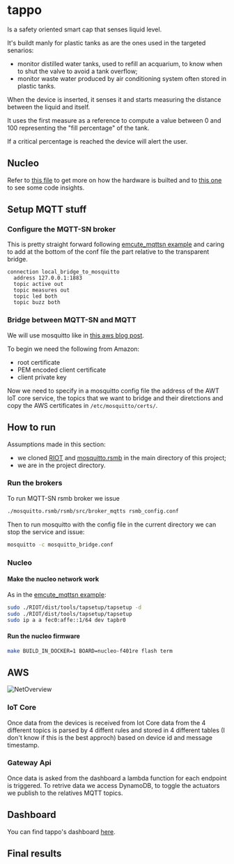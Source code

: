 # tappo
Is a safety oriented smart cap that senses liquid level.

It's buildt manly for plastic tanks as are the ones used in the targeted senarios:
* monitor distilled water tanks, used to refill an acquarium, to know when to shut the valve to avoid a tank overflow;
* monitor waste water produced by air conditioning system often stored in plastic tanks.

When the device is inserted, it senses it and starts measuring the distance between the liquid and itself.

It uses the first measure as a reference to compute a value between 0 and 100 representing the "fill percentage" of the tank.

If a critical percentage is reached the device will alert the user.

## Nucleo
Refer to [this file](hardware/NUCLEO_HARDWARE.md) to get more on how the hardware is builted and to [this one](nucleo/NUCLEO.md) to see some code insights.

## Setup MQTT stuff

### Configure the MQTT-SN broker
This is pretty straight forward following [emcute_mqttsn example](https://github.com/RIOT-OS/RIOT/tree/master/examples/emcute_mqttsn#setting-up-a-broker) and caring to add at the bottom of the conf file the part relative to the transparent bridge.

```
connection local_bridge_to_mosquitto
  address 127.0.0.1:1883
  topic active out
  topic measures out
  topic led both
  topic buzz both
```

### Bridge between MQTT-SN and MQTT
We will use mosquitto like in [this aws blog post](https://aws.amazon.com/it/blogs/iot/how-to-bridge-mosquitto-mqtt-broker-to-aws-iot/).

To begin we need the following from Amazon:

* root certificate 
* PEM encoded client certificate
* client private key

Now we need to specify in a mosquitto config file the address of the AWT IoT core service, the topics that we want to bridge and their diretctions and copy the AWS certificates in `/etc/mosquitto/certs/`.

## How to run 
Assumptions made in this section:
* we cloned [RIOT](https://github.com/RIOT-OS/RIOT) and [mosquitto.rsmb](https://github.com/eclipse/mosquitto.rsmb) in the main directory of this project;
* we are in the project directory.

### Run the brokers
To run MQTT-SN rsmb broker we issue
```sh
./mosquitto.rsmb/rsmb/src/broker_mqtts rsmb_config.conf
```

Then to run mosquitto with the config file in the current directory we can stop the service and issue:
```sh
mosquitto -c mosquitto_bridge.conf
```

### Nucleo
#### Make the nucleo network work
As in the [emcute_mqttsn example](https://github.com/RIOT-OS/RIOT/tree/master/examples/emcute_mqttsn#setting-up-riot-native):

```sh
sudo ./RIOT/dist/tools/tapsetup/tapsetup -d
sudo ./RIOT/dist/tools/tapsetup/tapsetup
sudo ip a a fec0:affe::1/64 dev tapbr0
```

#### Run the nucleo firmware
```sh
make BUILD_IN_DOCKER=1 BOARD=nucleo-f401re flash term
```


## AWS
![NetOverview](tappo/network_overview_tappo.jpg)

### IoT Core
Once data from the devices is received from Iot Core data from the 4 different topics is parsed by 4 diffent rules and stored in 4 different tables (I don't know if this is the best approch) based on device id and message timestamp.

### Gateway Api
Once data is asked from the dashboard a lambda function for each endpoint is triggered.
To retrive data we access DynamoDB, to toggle the actuators we publish to the relatives MQTT topics.

## Dashboard
You can find tappo's dashboard [here](https://github.com/fedepaj/tappo_app/).

## Final results

